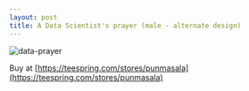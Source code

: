 ```yaml
---
layout: post
title: A Data Scientist's prayer (male - alternate design)
---
```


![data-prayer](https://user-images.githubusercontent.com/13973052/44877879-5ad62400-ac73-11e8-9cdd-0ff640dc1ea9.jpg)

Buy at [https://teespring.com/stores/punmasala](https://teespring.com/stores/punmasala)
